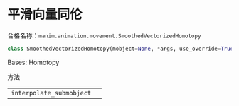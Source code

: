 # 平滑向量同伦

合格名称：`manim.animation.movement.SmoothedVectorizedHomotopy`


```py
class SmoothedVectorizedHomotopy(mobject=None, *args, use_override=True, **kwargs)
```

Bases: Homotopy

方法

|||
|-|-|
`interpolate_submobject`|
